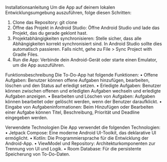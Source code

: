 Installationsanleitung
Um die App auf deinem lokalen Entwicklungsumgebung auszuführen, folge diesen Schritten:

1.	Clone das Repository:
git clone <repository-url>
2.	Öffne das Projekt in Android Studio: Öffne Android Studio und lade das Projekt, das du gerade geklont hast.
3.	Projektabhängigkeiten synchronisieren: Stelle sicher, dass alle Abhängigkeiten korrekt synchronisiert sind. In Android Studio sollte dies automatisch passieren. Falls nicht, gehe zu File > Sync Project with Gradle Files.
4.	Run die App: Verbinde dein Android-Gerät oder starte einen Emulator, um die App auszuführen.
   
Funktionsbeschreibung
Die To-Do-App hat folgende Funktionen:
•	Offene Aufgaben: Benutzer können offene Aufgaben hinzufügen, bearbeiten, löschen und den Status auf erledigt setzen.
•	Erledigte Aufgaben: Benutzer können zwischen offenen und erledigten Aufgaben wechseln und erledigte Aufgaben anzeigen.
•	Bearbeiten und Löschen von Aufgaben: Aufgaben können bearbeitet oder gelöscht werden, wenn der Benutzer daraufklickt.
•	Eingabe von Aufgabeninformationen: Beim Hinzufügen oder Bearbeiten einer Aufgabe können Titel, Beschreibung, Priorität und Deadline eingegeben werden.

Verwendete Technologien
Die App verwendet die folgenden Technologien:
•	Jetpack Compose: Eine moderne Android UI-Toolkit, das deklarative UI ermöglicht.
•	Kotlin: Die Programmiersprache für die Entwicklung der Android-App.
•	ViewModel und Repository: Architekturkomponenten zur Trennung von UI und Logik.
•	Room Database: Für die persistente Speicherung von To-Do-Daten.


